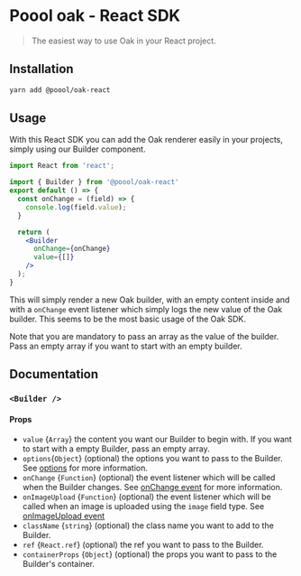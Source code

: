 # Poool oak - React SDK

> The easiest way to use Oak in your React project.

## Installation

```bash
yarn add @poool/oak-react
```

## Usage

With this React SDK you can add the Oak renderer easily in your projects, simply using our Builder component.

```jsx
import React from 'react';

import { Builder } from '@poool/oak-react'
export default () => {
  const onChange = (field) => {
    console.log(field.value);
  }

  return (
    <Builder
      onChange={onChange}
      value={[]}
    />
  );
}
```

This will simply render a new Oak builder, with an empty content inside and with a `onChange` event listener which simply logs the new value of the Oak builder. This seems to be the most basic usage of the Oak SDK.

Note that you are mandatory to pass an array as the value of the builder. Pass an empty array if you want to start with an empty builder.

## Documentation

### `<Builder />`

#### Props

- `value` {`Array`} the content you want our Builder to begin with. If you want to start with a empty Builder, pass an empty array.
- `options`{`Object`} (optional) the options you want to pass to the Builder. See [options](https://github.com/p3ol/oak/tree/chore/docs/packages/oak#options) for more information.
- `onChange` {`Function`} (optional) the event listener which will be called when the Builder changes. See [onChange event](https://github.com/p3ol/oak/tree/chore/docs/packages/oak#onchange) for more information.
- `onImageUpload` {`Function`} (optional) the event listener which will be called when an image is uploaded using the `image` field type. See [onImageUpload event](https://github.com/p3ol/oak/tree/chore/docs/packages/oak#onimageupload)
- `className` {`string`} (optional) the class name you want to add to the Builder.
- `ref` {`React.ref`} (optional) the ref you want to pass to the Builder.
- `containerProps` {`Object`} (optional) the props you want to pass to the Builder's container.









